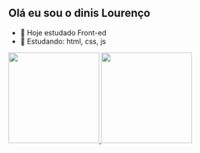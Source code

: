 ## Olá eu sou o dinis Lourenço

- 🔭 Hoje estudado Front-ed
- 🌱 Estudando: html, css, js

<div>
  <a href="https://github.com/Dinislourenco">
  <img height="180em" src="https://github-readme-stats.vercel.app/api?username=Dinislourenco&show_icons=true&theme=dark&include_all_commits=true&count_private=true"/>
  <img height="180em" src="https://github-readme-stats.vercel.app/api/top-langs/?username=Dinislourenco&layout=compact&langs_count=7&theme=dark"/>
</div>
